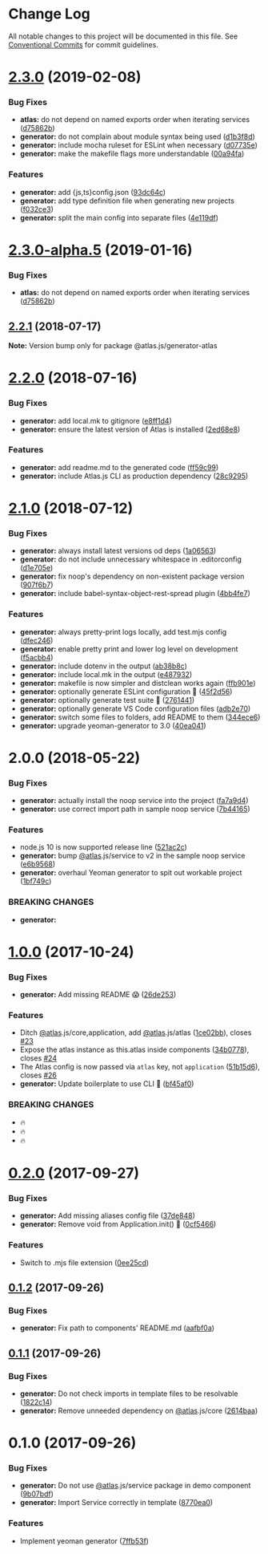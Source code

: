 # Change Log

All notable changes to this project will be documented in this file.
See [Conventional Commits](https://conventionalcommits.org) for commit guidelines.

# [2.3.0](https://github.com/strvcom/atlas.js/compare/@atlas.js/generator-atlas@2.2.1...@atlas.js/generator-atlas@2.3.0) (2019-02-08)


### Bug Fixes

* **atlas:** do not depend on named exports order when iterating services ([d75862b](https://github.com/strvcom/atlas.js/commit/d75862b))
* **generator:** do not complain about module syntax being used ([d1b3f8d](https://github.com/strvcom/atlas.js/commit/d1b3f8d))
* **generator:** include mocha ruleset for ESLint when necessary ([d07735e](https://github.com/strvcom/atlas.js/commit/d07735e))
* **generator:** make the makefile flags more understandable ([00a94fa](https://github.com/strvcom/atlas.js/commit/00a94fa))


### Features

* **generator:** add {js,ts}config.json ([93dc64c](https://github.com/strvcom/atlas.js/commit/93dc64c))
* **generator:** add type definition file when generating new projects ([f032ce3](https://github.com/strvcom/atlas.js/commit/f032ce3))
* **generator:** split the main config into separate files ([4e119df](https://github.com/strvcom/atlas.js/commit/4e119df))





# [2.3.0-alpha.5](https://github.com/strvcom/atlas.js/compare/@atlas.js/generator-atlas@2.3.0-alpha.4...@atlas.js/generator-atlas@2.3.0-alpha.5) (2019-01-16)


### Bug Fixes

* **atlas:** do not depend on named exports order when iterating services ([d75862b](https://github.com/strvcom/atlas.js/commit/d75862b))





<a name="2.2.1"></a>
## [2.2.1](https://github.com/strvcom/atlas.js/compare/@atlas.js/generator-atlas@2.2.0...@atlas.js/generator-atlas@2.2.1) (2018-07-17)




**Note:** Version bump only for package @atlas.js/generator-atlas

<a name="2.2.0"></a>
# [2.2.0](https://github.com/strvcom/atlas.js/compare/@atlas.js/generator-atlas@2.1.0...@atlas.js/generator-atlas@2.2.0) (2018-07-16)


### Bug Fixes

* **generator:** add local.mk to gitignore ([e8ff1d4](https://github.com/strvcom/atlas.js/commit/e8ff1d4))
* **generator:** ensure the latest version of Atlas is installed ([2ed68e8](https://github.com/strvcom/atlas.js/commit/2ed68e8))


### Features

* **generator:** add readme.md to the generated code ([ff59c99](https://github.com/strvcom/atlas.js/commit/ff59c99))
* **generator:** include Atlas.js CLI as production dependency ([28c9295](https://github.com/strvcom/atlas.js/commit/28c9295))




<a name="2.1.0"></a>
# [2.1.0](https://github.com/strvcom/atlas.js/compare/@atlas.js/generator-atlas@2.0.0...@atlas.js/generator-atlas@2.1.0) (2018-07-12)


### Bug Fixes

* **generator:** always install latest versions od deps ([1a06563](https://github.com/strvcom/atlas.js/commit/1a06563))
* **generator:** do not include unnecessary whitespace in .editorconfig ([d1e705e](https://github.com/strvcom/atlas.js/commit/d1e705e))
* **generator:** fix noop's dependency on non-existent package version ([907f6b7](https://github.com/strvcom/atlas.js/commit/907f6b7))
* **generator:** include babel-syntax-object-rest-spread plugin ([4bb4fe7](https://github.com/strvcom/atlas.js/commit/4bb4fe7))


### Features

* **generator:** always pretty-print logs locally, add test.mjs config ([dfec246](https://github.com/strvcom/atlas.js/commit/dfec246))
* **generator:** enable pretty print and lower log level on development ([f5acbb4](https://github.com/strvcom/atlas.js/commit/f5acbb4))
* **generator:** include dotenv in the output ([ab38b8c](https://github.com/strvcom/atlas.js/commit/ab38b8c))
* **generator:** include local.mk in the output ([e487932](https://github.com/strvcom/atlas.js/commit/e487932))
* **generator:** makefile is now simpler and distclean works again ([ffb901e](https://github.com/strvcom/atlas.js/commit/ffb901e))
* **generator:** optionally generate ESLint configuration 🎨 ([45f2d56](https://github.com/strvcom/atlas.js/commit/45f2d56))
* **generator:** optionally generate test suite 🚀 ([2761441](https://github.com/strvcom/atlas.js/commit/2761441))
* **generator:** optionally generate VS Code configuration files ([adb2e70](https://github.com/strvcom/atlas.js/commit/adb2e70))
* **generator:** switch some files to folders, add README to them ([344ece6](https://github.com/strvcom/atlas.js/commit/344ece6))
* **generator:** upgrade yeoman-generator to 3.0 ([40ea041](https://github.com/strvcom/atlas.js/commit/40ea041))




<a name="2.0.0"></a>
# 2.0.0 (2018-05-22)


### Bug Fixes

* **generator:** actually install the noop service into the project ([fa7a9d4](https://github.com/strvcom/atlas.js/commit/fa7a9d4))
* **generator:** use correct import path in sample noop service ([7b44165](https://github.com/strvcom/atlas.js/commit/7b44165))


### Features

* node.js 10 is now supported release line ([521ac2c](https://github.com/strvcom/atlas.js/commit/521ac2c))
* **generator:** bump [@atlas](https://github.com/atlas).js/service to v2 in the sample noop service ([e6b9568](https://github.com/strvcom/atlas.js/commit/e6b9568))
* **generator:** overhaul Yeoman generator to spit out workable project ([1bf749c](https://github.com/strvcom/atlas.js/commit/1bf749c))


### BREAKING CHANGES

* **generator:** 




<a name="1.0.0"></a>
# [1.0.0](https://github.com/strvcom/atlas.js/compare/@atlas.js/generator-atlas@0.2.0...@atlas.js/generator-atlas@1.0.0) (2017-10-24)


### Bug Fixes

* **generator:** Add missing README 😱 ([26de253](https://github.com/strvcom/atlas.js/commit/26de253))


### Features

* Ditch [@atlas](https://github.com/atlas).js/core,application, add [@atlas](https://github.com/atlas).js/atlas ([1ce02bb](https://github.com/strvcom/atlas.js/commit/1ce02bb)), closes [#23](https://github.com/strvcom/atlas.js/issues/23)
* Expose the atlas instance as this.atlas inside components ([34b0778](https://github.com/strvcom/atlas.js/commit/34b0778)), closes [#24](https://github.com/strvcom/atlas.js/issues/24)
* The Atlas config is now passed via `atlas` key, not `application` ([51b15d6](https://github.com/strvcom/atlas.js/commit/51b15d6)), closes [#26](https://github.com/strvcom/atlas.js/issues/26)
* **generator:** Update boilerplate to use CLI 🍻 ([bf45af0](https://github.com/strvcom/atlas.js/commit/bf45af0))


### BREAKING CHANGES

* 🔥
* 🔥
* 🔥




<a name="0.2.0"></a>
# [0.2.0](https://github.com/strvcom/atlas.js/compare/@atlas.js/generator-atlas@0.1.2...@atlas.js/generator-atlas@0.2.0) (2017-09-27)


### Bug Fixes

* **generator:** Add missing aliases config file ([37de848](https://github.com/strvcom/atlas.js/commit/37de848))
* **generator:** Remove void from Application.init() 🤦 ([0cf5466](https://github.com/strvcom/atlas.js/commit/0cf5466))


### Features

* Switch to .mjs file extension ([0ee25cd](https://github.com/strvcom/atlas.js/commit/0ee25cd))




<a name="0.1.2"></a>
## [0.1.2](https://github.com/strvcom/atlas.js/compare/@atlas.js/generator-atlas@0.1.1...@atlas.js/generator-atlas@0.1.2) (2017-09-26)


### Bug Fixes

* **generator:** Fix path to components' README.md ([aafbf0a](https://github.com/strvcom/atlas.js/commit/aafbf0a))




<a name="0.1.1"></a>
## [0.1.1](https://github.com/strvcom/atlas.js/compare/@atlas.js/generator-atlas@0.1.0...@atlas.js/generator-atlas@0.1.1) (2017-09-26)


### Bug Fixes

* **generator:** Do not check imports in template files to be resolvable ([1822c14](https://github.com/strvcom/atlas.js/commit/1822c14))
* **generator:** Remove unneeded dependency on [@atlas](https://github.com/atlas).js/core ([2614baa](https://github.com/strvcom/atlas.js/commit/2614baa))




<a name="0.1.0"></a>
# 0.1.0 (2017-09-26)


### Bug Fixes

* **generator:** Do not use [@atlas](https://github.com/atlas).js/service package in demo component ([9b07bdf](https://github.com/strvcom/atlas.js/commit/9b07bdf))
* **generator:** Import Service correctly in template ([8770ea0](https://github.com/strvcom/atlas.js/commit/8770ea0))


### Features

* Implement yeoman generator ([7ffb53f](https://github.com/strvcom/atlas.js/commit/7ffb53f))
